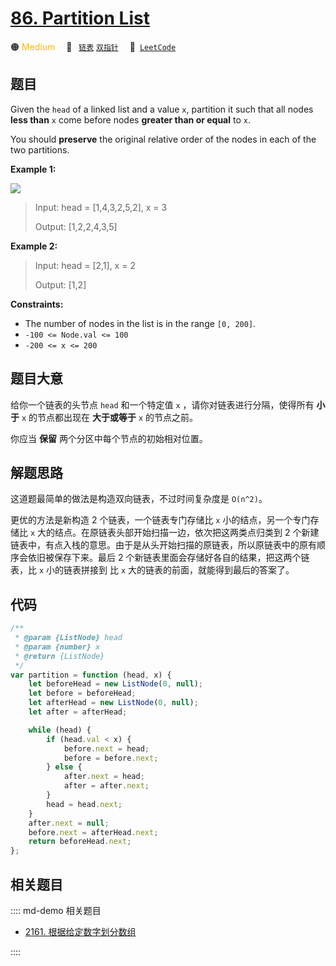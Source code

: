 # [86. Partition List](https://leetcode.com/problems/partition-list/)

🟠 <font color=#ffb800>Medium</font>&emsp; 🔖&ensp; [`链表`](/leetcode/outline/tag/linked-list.md) [`双指针`](/leetcode/outline/tag/two-pointers.md)&emsp; 🔗&ensp;[`LeetCode`](https://leetcode.com/problems/partition-list/)

## 题目

Given the `head` of a linked list and a value `x`, partition it such that all
nodes **less than** `x` come before nodes **greater than or equal** to `x`.

You should **preserve** the original relative order of the nodes in each of
the two partitions.

**Example 1:**

![](https://assets.leetcode.com/uploads/2021/01/04/partition.jpg)

> Input: head = [1,4,3,2,5,2], x = 3
>
> Output: [1,2,2,4,3,5]

**Example 2:**

> Input: head = [2,1], x = 2
>
> Output: [1,2]

**Constraints:**

- The number of nodes in the list is in the range `[0, 200]`.
- `-100 <= Node.val <= 100`
- `-200 <= x <= 200`

## 题目大意

给你一个链表的头节点 `head` 和一个特定值 `x` ，请你对链表进行分隔，使得所有 **小于** `x` 的节点都出现在 **大于或等于** `x` 的节点之前。

你应当 **保留** 两个分区中每个节点的初始相对位置。

## 解题思路

这道题最简单的做法是构造双向链表，不过时间复杂度是 `O(n^2)`。

更优的方法是新构造 2 个链表，一个链表专门存储比 `x` 小的结点，另一个专门存储比 `x` 大的结点。在原链表头部开始扫描一边，依次把这两类点归类到 2 个新建链表中，有点入栈的意思。由于是从头开始扫描的原链表，所以原链表中的原有顺序会依旧被保存下来。最后 2 个新链表里面会存储好各自的结果，把这两个链表，比 `x` 小的链表拼接到 比 `x` 大的链表的前面，就能得到最后的答案了。

## 代码

```javascript
/**
 * @param {ListNode} head
 * @param {number} x
 * @return {ListNode}
 */
var partition = function (head, x) {
	let beforeHead = new ListNode(0, null);
	let before = beforeHead;
	let afterHead = new ListNode(0, null);
	let after = afterHead;

	while (head) {
		if (head.val < x) {
			before.next = head;
			before = before.next;
		} else {
			after.next = head;
			after = after.next;
		}
		head = head.next;
	}
	after.next = null;
	before.next = afterHead.next;
	return beforeHead.next;
};
```

## 相关题目

:::: md-demo 相关题目

- [2161. 根据给定数字划分数组](https://leetcode.com/problems/partition-array-according-to-given-pivot)

::::
